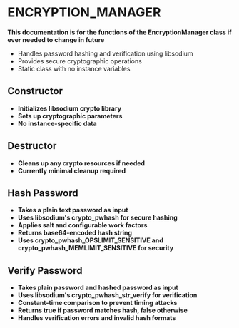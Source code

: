 # ENCRYPTION_MANAGER

**This documentation is for the functions of the EncryptionManager class if ever needed to change in future**

- Handles password hashing and verification using libsodium
- Provides secure cryptographic operations
- Static class with no instance variables

## Constructor
- **Initializes libsodium crypto library**
- **Sets up cryptographic parameters**
- **No instance-specific data**

## Destructor
- **Cleans up any crypto resources if needed**
- **Currently minimal cleanup required**

## Hash Password
- **Takes a plain text password as input**
- **Uses libsodium's crypto_pwhash for secure hashing**
- **Applies salt and configurable work factors**
- **Returns base64-encoded hash string**
- **Uses crypto_pwhash_OPSLIMIT_SENSITIVE and crypto_pwhash_MEMLIMIT_SENSITIVE for security**

## Verify Password
- **Takes plain password and hashed password as input**
- **Uses libsodium's crypto_pwhash_str_verify for verification**
- **Constant-time comparison to prevent timing attacks**
- **Returns true if password matches hash, false otherwise**
- **Handles verification errors and invalid hash formats**
